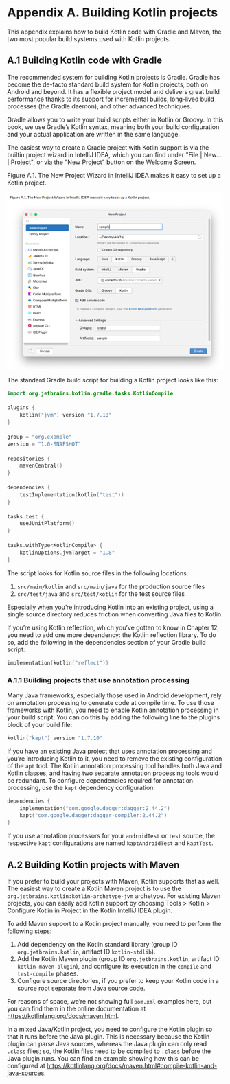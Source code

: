 # Appendix A. Building Kotlin projects

This appendix explains how to build Kotlin code with Gradle and Maven, the two most popular build systems used with Kotlin projects.

## A.1 Building Kotlin code with Gradle

The recommended system for building Kotlin projects is Gradle. Gradle has become the de-facto standard build system for Kotlin projects, both on Android and beyond. It has a flexible project model and delivers great build performance thanks to its support for incremental builds, long-lived build processes (the Gradle daemon), and other advanced techniques.

Gradle allows you to write your build scripts either in Kotlin or Groovy. In this book, we use Gradle’s Kotlin syntax, meaning both your build configuration and your actual application are written in the same language.

The easiest way to create a Gradle project with Kotlin support is via the builtin project wizard in IntelliJ IDEA, which you can find under "File | New… | Project", or via the "New Project" button on the Welcome Screen.

Figure A.1. The New Project Wizard in IntelliJ IDEA makes it easy to set up a Kotlin project.

![img_60.png](img/img_60.png)

The standard Gradle build script for building a Kotlin project looks like this:

```kotlin
import org.jetbrains.kotlin.gradle.tasks.KotlinCompile

plugins {
    kotlin("jvm") version "1.7.10"
}

group = "org.example"
version = "1.0-SNAPSHOT"

repositories {
    mavenCentral()
}

dependencies {
    testImplementation(kotlin("test"))
}

tasks.test {
    useJUnitPlatform()
}

tasks.withType<KotlinCompile> {
    kotlinOptions.jvmTarget = "1.8"
}
```

The script looks for Kotlin source files in the following locations:

1. `src/main/kotlin` and `src/main/java` for the production source files
2. `src/test/java` and `src/test/kotlin` for the test source files

Especially when you’re introducing Kotlin into an existing project, using a single source directory reduces friction when converting Java files to Kotlin.

If you’re using Kotlin reflection, which you’ve gotten to know in Chapter 12, you need to add one more dependency: the Kotlin reflection library. To do so, add the following in the dependencies section of your Gradle build script:

```kotlin
implementation(kotlin("reflect"))
```

### A.1.1 Building projects that use annotation processing

Many Java frameworks, especially those used in Android development, rely on annotation processing to generate code at compile time. To use those frameworks with Kotlin, you need to enable Kotlin annotation processing in your build script. You can do this by adding the following line to the plugins block of your build file:

```kotlin
kotlin("kapt") version "1.7.10"
```

If you have an existing Java project that uses annotation processing and you’re introducing Kotlin to it, you need to remove the existing configuration of the `apt` tool. The Kotlin annotation processing tool handles both Java and Kotlin classes, and having two separate annotation processing tools would be redundant. To configure dependencies required for annotation processing, use the `kapt` dependency configuration:

```kotlin
dependencies {
    implementation("com.google.dagger:dagger:2.44.2")
    kapt("com.google.dagger:dagger-compiler:2.44.2")
}
```

If you use annotation processors for your `androidTest` or `test` source, the respective `kapt` configurations are named `kaptAndroidTest` and `kaptTest`.

## A.2 Building Kotlin projects with Maven

If you prefer to build your projects with Maven, Kotlin supports that as well. The easiest way to create a Kotlin Maven project is to use the `org.jetbrains.kotlin:kotlin-archetype-jvm` archetype. For existing Maven projects, you can easily add Kotlin support by choosing Tools > Kotlin > Configure Kotlin in Project in the Kotlin IntelliJ IDEA plugin.

To add Maven support to a Kotlin project manually, you need to perform the following steps:

1. Add dependency on the Kotlin standard library (group ID `org.jetbrains.kotlin`, artifact ID `kotlin-stdlib`).
2. Add the Kotlin Maven plugin (group ID `org.jetbrains.kotlin`, artifact ID `kotlin-maven-plugin`), and configure its execution in the `compile` and `test-compile` phases.
3. Configure source directories, if you prefer to keep your Kotlin code in a source root separate from Java source code.

For reasons of space, we’re not showing full `pom.xml` examples here, but you can find them in the online documentation at https://kotlinlang.org/docs/maven.html.

In a mixed Java/Kotlin project, you need to configure the Kotlin plugin so that it runs before the Java plugin. This is necessary because the Kotlin plugin can parse Java sources, whereas the Java plugin can only read `.class` files; so, the Kotlin files need to be compiled to `.class` before the Java plugin runs. You can find an example showing how this can be configured at https://kotlinlang.org/docs/maven.html#compile-kotlin-and-java-sources.
